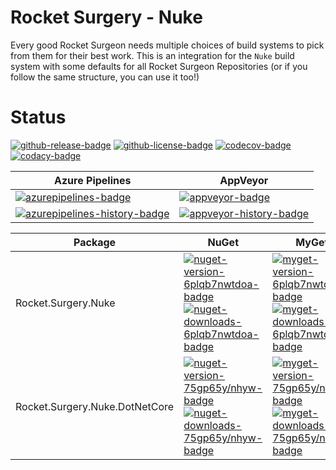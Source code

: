 # Rocket Surgery - Nuke

Every good Rocket Surgeon needs multiple choices of build systems to pick from them for their best work.  This is an integration for the `Nuke` build system with some defaults for all Rocket Surgeon Repositories (or if you follow the same structure, you can use it too!)

# Status
<!-- badges -->
[![github-release-badge]][github-release]
[![github-license-badge]][github-license]
[![codecov-badge]][codecov]
[![codacy-badge]][codacy]
<!-- badges -->

<!-- history badges -->
| Azure Pipelines | AppVeyor |
| --------------- | -------- |
| [![azurepipelines-badge]][azurepipelines] | [![appveyor-badge]][appveyor] |
| [![azurepipelines-history-badge]][azurepipelines-history] | [![appveyor-history-badge]][appveyor-history] |
<!-- history badges -->

<!-- nuget packages -->
| Package | NuGet | MyGet |
| ------- | ----- | ----- |
| Rocket.Surgery.Nuke | [![nuget-version-6plqb7nwtdoa-badge]![nuget-downloads-6plqb7nwtdoa-badge]][nuget-6plqb7nwtdoa] | [![myget-version-6plqb7nwtdoa-badge]![myget-downloads-6plqb7nwtdoa-badge]][myget-6plqb7nwtdoa] |
| Rocket.Surgery.Nuke.DotNetCore | [![nuget-version-75gp65y/nhyw-badge]![nuget-downloads-75gp65y/nhyw-badge]][nuget-75gp65y/nhyw] | [![myget-version-75gp65y/nhyw-badge]![myget-downloads-75gp65y/nhyw-badge]][myget-75gp65y/nhyw] |
<!-- nuget packages -->

<!-- generated references -->
[github-release]: https://github.com/RocketSurgeonsGuild/Nuke/releases/latest
[github-release-badge]: https://img.shields.io/github/release/RocketSurgeonsGuild/Nuke.svg?logo=github&style=flat "Latest Release"
[github-license]: https://github.com/RocketSurgeonsGuild/Nuke/blob/master/LICENSE
[github-license-badge]: https://img.shields.io/github/license/RocketSurgeonsGuild/Nuke.svg?style=flat "License"
[codecov]: https://codecov.io/gh/RocketSurgeonsGuild/Nuke
[codecov-badge]: https://img.shields.io/codecov/c/github/RocketSurgeonsGuild/Nuke.svg?color=E03997&label=codecov&logo=codecov&logoColor=E03997&style=flat "Code Coverage"
[codacy]: https://www.codacy.com/app/RocketSurgeonsGuild/Nuke
[codacy-badge]: https://api.codacy.com/project/badge/Grade/d31c561959b34f35ae2d99979bfb239a "Codacy"
[azurepipelines]: https://rocketsurgeonsguild.visualstudio.com/Libraries/_build/latest?definitionId=31&branchName=master
[azurepipelines-badge]: https://img.shields.io/azure-devops/build/rocketsurgeonsguild/Libraries/31.svg?color=98C6FF&label=azure%20pipelines&logo=azuredevops&logoColor=98C6FF&style=flat "Azure Pipelines Status"
[azurepipelines-history]: https://rocketsurgeonsguild.visualstudio.com/Libraries/_build?definitionId=31&branchName=master
[azurepipelines-history-badge]: https://buildstats.info/azurepipelines/chart/rocketsurgeonsguild/Libraries/31?includeBuildsFromPullRequest=false "Azure Pipelines History"
[appveyor]: https://ci.appveyor.com/project/RocketSurgeonsGuild/Nuke
[appveyor-badge]: https://img.shields.io/appveyor/ci/RocketSurgeonsGuild/Nuke.svg?color=00b3e0&label=appveyor&logo=appveyor&logoColor=00b3e0&style=flat "AppVeyor Status"
[appveyor-history]: https://ci.appveyor.com/project/RocketSurgeonsGuild/Nuke/history
[appveyor-history-badge]: https://buildstats.info/appveyor/chart/RocketSurgeonsGuild/Nuke?includeBuildsFromPullRequest=false "AppVeyor History"
[nuget-6plqb7nwtdoa]: https://www.nuget.org/packages/Rocket.Surgery.Nuke/
[nuget-version-6plqb7nwtdoa-badge]: https://img.shields.io/nuget/v/Rocket.Surgery.Nuke.svg?color=004880&logo=nuget&style=flat-square "NuGet Version"
[nuget-downloads-6plqb7nwtdoa-badge]: https://img.shields.io/nuget/dt/Rocket.Surgery.Nuke.svg?color=004880&logo=nuget&style=flat-square "NuGet Downloads"
[myget-6plqb7nwtdoa]: https://www.myget.org/feed/rocket-surgeons-guild/package/nuget/Rocket.Surgery.Nuke
[myget-version-6plqb7nwtdoa-badge]: https://img.shields.io/myget/rocket-surgeons-guild/vpre/Rocket.Surgery.Nuke.svg?label=myget&color=004880&logo=nuget&style=flat-square "MyGet Pre-Release Version"
[myget-downloads-6plqb7nwtdoa-badge]: https://img.shields.io/myget/rocket-surgeons-guild/dt/Rocket.Surgery.Nuke.svg?color=004880&logo=nuget&style=flat-square "MyGet Downloads"
[nuget-75gp65y/nhyw]: https://www.nuget.org/packages/Rocket.Surgery.Nuke.DotNetCore/
[nuget-version-75gp65y/nhyw-badge]: https://img.shields.io/nuget/v/Rocket.Surgery.Nuke.DotNetCore.svg?color=004880&logo=nuget&style=flat-square "NuGet Version"
[nuget-downloads-75gp65y/nhyw-badge]: https://img.shields.io/nuget/dt/Rocket.Surgery.Nuke.DotNetCore.svg?color=004880&logo=nuget&style=flat-square "NuGet Downloads"
[myget-75gp65y/nhyw]: https://www.myget.org/feed/rocket-surgeons-guild/package/nuget/Rocket.Surgery.Nuke.DotNetCore
[myget-version-75gp65y/nhyw-badge]: https://img.shields.io/myget/rocket-surgeons-guild/vpre/Rocket.Surgery.Nuke.DotNetCore.svg?label=myget&color=004880&logo=nuget&style=flat-square "MyGet Pre-Release Version"
[myget-downloads-75gp65y/nhyw-badge]: https://img.shields.io/myget/rocket-surgeons-guild/dt/Rocket.Surgery.Nuke.DotNetCore.svg?color=004880&logo=nuget&style=flat-square "MyGet Downloads"
<!-- generated references -->

<!-- nuke-data
github:
  owner: RocketSurgeonsGuild
  repository: Nuke
azurepipelines:
  account: rocketsurgeonsguild
  teamproject: Libraries
  builddefinition: 31
appveyor:
  account: RocketSurgeonsGuild
  build: Nuke
myget:
  account: rocket-surgeons-guild
codacy:
  project: d31c561959b34f35ae2d99979bfb239a
-->